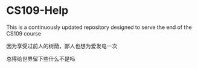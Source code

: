 # CS109-Help
This is a continuously updated repository designed to serve the end of the CS109 course

因为享受过前人的树荫，鄙人也想为爱发电一次

总得给世界留下些什么不是吗
